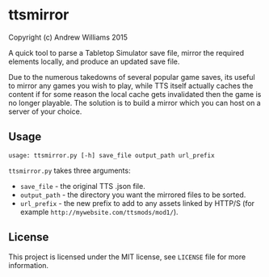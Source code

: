 ttsmirror
=========

Copyright (c) Andrew Williams 2015

A quick tool to parse a Tabletop Simulator save file, mirror the required
elements locally, and produce an updated save file.

Due to the numerous takedowns of several popular game saves, its useful to
mirror any games you wish to play, while TTS itself actually caches the content
if for some reason the local cache gets invalidated then the game is no longer
playable. The solution is to build a mirror which you can host on a server
of your choice.

Usage
-----

    usage: ttsmirror.py [-h] save_file output_path url_prefix

```ttsmirror.py``` takes three arguments:

* ```save_file``` - the original TTS .json file.
* ```output_path``` - the directory you want the mirrored files to be sorted.
* ```url_prefix``` - the new prefix to add to any assets linked by HTTP/S (for example ```http://mywebsite.com/ttsmods/mod1/```).

License
-------

This project is licensed under the MIT license, see ```LICENSE``` file for more
information.
